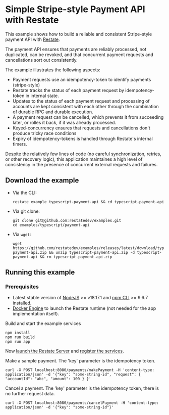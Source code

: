 # Simple Stripe-style Payment API with Restate

This example shows how to build a reliable and consistent Stripe-style payment API with [Restate](https://restate.dev/).

The payment API ensures that payments are reliably processed, not duplicated, can be revoked,
and that concurrent payment requests and cancellations sort out consistently.

The example illustrates the following aspects:

- Payment requests use an idempotency-token to identify payments (stripe-style)
- Restate tracks the status of each payment request by idempotency-token in internal state.
- Updates to the status of each payment request and processing of accounts are kept consistent with
  each other through the combination of durable RPC and durable execution.
- A payment request can be cancelled, which prevents it from succeeding later, or rolles it back, if
  it was already processed.
- Keyed-concurrency ensures that requests and cancellations don't produce tricky race conditions
- Expiry of idempotency-tokens is handled through Restate's internal timers.

Despite the relatively few lines of code (no careful synchronization, retries, or other recovery logic),
this application maintaines a high level of consistency in the presence of concurrent external requests
and failures.

## Download the example

- Via the CLI:
  ```shell
  restate example typescript-payment-api && cd typescript-payment-api
  ```

- Via git clone:
  ```shell
  git clone git@github.com:restatedev/examples.git
  cd examples/typescript/payment-api
  ```

- Via `wget`:
  ```shell
  wget https://github.com/restatedev/examples/releases/latest/download/typescript-payment-api.zip && unzip typescript-payment-api.zip -d typescript-payment-api && rm typescript-payment-api.zip
  ```

## Running this example

### Prerequisites

- Latest stable version of [NodeJS](https://nodejs.org/en/) >= v18.17.1 and [npm CLI](https://docs.npmjs.com/downloading-and-installing-node-js-and-npm) >= 9.6.7 installed.
- [Docker Engine](https://docs.docker.com/engine/install/) to launch the Restate runtime (not needed for the app implementation itself).

Build and start the example services

```shell
npm install
npm run build
npm run app
```

Now [launch the Restate Server](../../README.md#launching-the-restate-server) and [register the services](../../README.md#register-the-deployment-in-restate).

Make a sample payment. The 'key' parameter is the idempotency token.

```shell
curl -X POST localhost:8080/payments/makePayment -H 'content-type: application/json' -d '{"key": "some-string-id", "request": { "accountId": "abc", "amount": 100 } }'
```

Cancel a payment. The 'key' parameter is the idempotency token, there is no further request data.

```shell
curl -X POST localhost:8080/payments/cancelPayment -H 'content-type: application/json' -d '{"key": "some-string-id"}'
```
